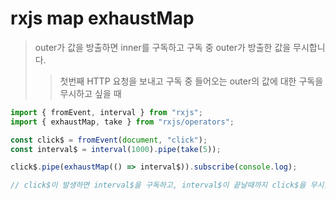 # rxjs map exhaustMap

> outer가 값을 방출하면 inner를 구독하고 구독 중 outer가 방출한 값을 무시합니다.
>
> > 첫번째 HTTP 요청을 보내고 구독 중 들어오는 outer의 값에 대한 구독을 무시하고 싶을 때

```js
import { fromEvent, interval } from "rxjs";
import { exhaustMap, take } from "rxjs/operators";

const click$ = fromEvent(document, "click");
const interval$ = interval(1000).pipe(take(5));

click$.pipe(exhaustMap(() => interval$)).subscribe(console.log);

// click$이 발생하면 interval$을 구독하고, interval$이 끝날때까지 click$을 무시합니다.
```
